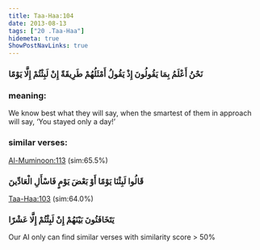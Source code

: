 ```yaml
---
title: Taa-Haa:104
date: 2013-08-13
tags: ["20 .Taa-Haa"]
hidemeta: true 
ShowPostNavLinks: true 
---
```

### نَحْنُ أَعْلَمُ بِمَا يَقُولُونَ إِذْ يَقُولُ أَمْثَلُهُمْ طَرِيقَةً إِنْ لَبِثْتُمْ إِلَّا يَوْمًا
### meaning: 
We know best what they will say, when the smartest of them in approach will say, ‘You stayed only a day!’
### similar verses: 

[Al-Muminoon:113](/23/113) (sim:65.5%)

### قَالُوا لَبِثْنَا يَوْمًا أَوْ بَعْضَ يَوْمٍ فَاسْأَلِ الْعَادِّينَ

[Taa-Haa:103](/20/103) (sim:64.0%)

### يَتَخَافَتُونَ بَيْنَهُمْ إِنْ لَبِثْتُمْ إِلَّا عَشْرًا

Our AI only can find similar verses with similarity score > 50% 


